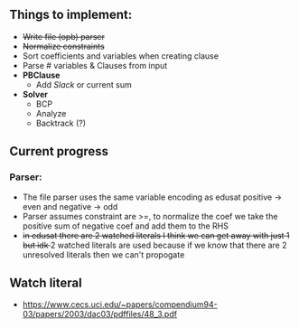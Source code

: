 ## Things to implement:

- <s>Write file (opb) parser</s>
- <s>Normalize constraints</s>
- Sort coefficients and variables when creating clause
- Parse # variables & Clauses from input
- **PBClause**
  - Add *Slack* or current sum
- **Solver**
  - BCP
  - Analyze
  - Backtrack (?)

## Current progress
### Parser:
- The file parser uses the same variable encoding as edusat positive -> even and negative -> odd
- Parser assumes constraint are >=, to normalize the coef we take the positive sum of negative coef and add them to the RHS
- <s> in edusat there are 2 watched literals I think we can get away with just 1 but idk </s> 2 watched literals are used because if we know that there are 2 unresolved literals then we can't propogate


## Watch literal
- https://www.cecs.uci.edu/~papers/compendium94-03/papers/2003/dac03/pdffiles/48_3.pdf
